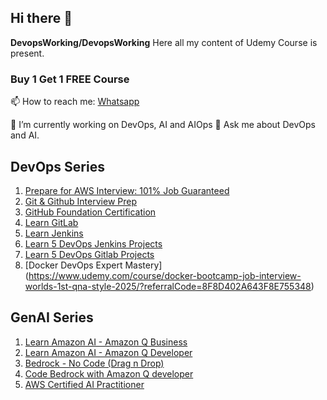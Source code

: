 ## Hi there 👋


**DevopsWorking/DevopsWorking** Here all my content of Udemy Course is present.

### Buy 1 Get 1 FREE Course <br/>
📫 How to reach me: [Whatsapp](https://chat.whatsapp.com/CLWOeMT34D4F89dCIHahzn)

🔭 I’m currently working on DevOps, AI and AIOps
💬 Ask me about DevOps and AI.


## DevOps Series
1. [Prepare for AWS Interview: 101% Job Guaranteed](https://www.udemy.com/course/aws-crash-course-101-job-guarantee-worlds-1st-qna-style/?referralCode=158315E9DC5088A66932)  <br />
2. [Git & Github Interview Prep](https://www.udemy.com/course/git-github-bootcamp-with-codespace-tothepoint-job-prep-2025/?referralCode=FD7BD74A54EE99639311)  <br />
3. [GitHub Foundation Certification](https://www.udemy.com/course/github-foundational-certification-prep-practice-tests-2025/?referralCode=F4600F3FE01CFA401949) <br />
4. [Learn GitLab](https://www.udemy.com/course/gitlab-devops-cicd-pipelines-zero-to-hero-job-ready-2024/?referralCode=3B7B4D58F6013AA5779B) <br />
5. [Learn Jenkins](https://www.udemy.com/course/jenkins-cicd-25-jenkinsfile-3-projects-interview-prep/?couponCode=E199B73A9E64C65B159D) <br />
6. [Learn 5 DevOps Jenkins Projects](https://www.udemy.com/course/5-devops-project-jenkins-k8s-docker-aws-sonarqubenexus/?referralCode=FE6D6FF82F9B96CB946E) <br />
7. [Learn 5 DevOps Gitlab Projects](https://www.udemy.com/course/5-gitlab-spa-project-java-nodejs-php-python-handson-only/?referralCode=408E1F5C5DB9855DFAC2) <br />
8. [Docker DevOps Expert Mastery] (https://www.udemy.com/course/docker-bootcamp-job-interview-worlds-1st-qna-style-2025/?referralCode=8F8D402A643F8E755348)  <br />

## GenAI Series
1. [Learn Amazon AI - Amazon Q Business](https://www.udemy.com/course/aws-cloud-ai-amazon-q-chatgpt/?referralCode=74484005FE128303504C) <br/>
2. [Learn Amazon AI - Amazon Q Developer](https://www.udemy.com/course/aws-ai-series-amazon-q-developer-your-copilot-2024/?referralCode=C7374231916FC658CD38) <br/>
3. [Bedrock - No Code (Drag n Drop)](https://www.udemy.com/course/amazon-bedrock-unleash-genai-without-code-100-drag-drop/?referralCode=D55D7889ADB18CEBA446) <br/>
4. [Code Bedrock with Amazon Q developer](https://www.udemy.com/course/amazon-bedrock-with-amazon-q-developer-zero-to-hero-python/?referralCode=6032C5BA71283DEB0723) <br/>
5. [AWS Certified AI Practitioner](https://www.udemy.com/course/get-aws-ai-certified-handsonquiz-testszero-to-hero-2025/?referralCode=2A4266A4613F107D619C)
